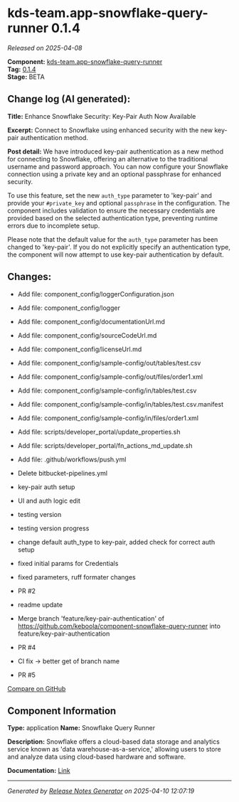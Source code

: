 #  kds-team.app-snowflake-query-runner 0.1.4

_Released on 2025-04-08_

**Component:** [kds-team.app-snowflake-query-runner](https://github.com/keboola/component-snowflake-query-runner)  
**Tag:** [0.1.4](https://github.com/keboola/component-snowflake-query-runner/releases/tag/0.1.4)  
**Stage:** BETA


## Change log (AI generated):
**Title:** Enhance Snowflake Security: Key-Pair Auth Now Available

**Excerpt:** Connect to Snowflake using enhanced security with the new key-pair authentication method.

**Post detail:**
We have introduced key-pair authentication as a new method for connecting to Snowflake, offering an alternative to the traditional username and password approach. You can now configure your Snowflake connection using a private key and an optional passphrase for enhanced security.

To use this feature, set the new `auth_type` parameter to 'key-pair' and provide your `#private_key` and optional `passphrase` in the configuration. The component includes validation to ensure the necessary credentials are provided based on the selected authentication type, preventing runtime errors due to incomplete setup.

Please note that the default value for the `auth_type` parameter has been changed to 'key-pair'. If you do not explicitly specify an authentication type, the component will now attempt to use key-pair authentication by default.



## Changes:



- Add file: component_config/loggerConfiguration.json 




- Add file: component_config/logger 




- Add file: component_config/documentationUrl.md 




- Add file: component_config/sourceCodeUrl.md 




- Add file: component_config/licenseUrl.md 




- Add file: component_config/sample-config/out/tables/test.csv 




- Add file: component_config/sample-config/out/files/order1.xml 




- Add file: component_config/sample-config/in/tables/test.csv 




- Add file: component_config/sample-config/in/tables/test.csv.manifest 




- Add file: component_config/sample-config/in/files/order1.xml 




- Add file: scripts/developer_portal/update_properties.sh 




- Add file: scripts/developer_portal/fn_actions_md_update.sh 




- Add file: .github/workflows/push.yml 




- Delete bitbucket-pipelines.yml 








- key-pair auth setup 




- UI and auth logic edit 




- testing version 




- testing version progress 




- change default auth_type to key-pair, added check for correct auth setup 




- fixed initial params for Credentials 




- fixed parameters, ruff formater changes 




- PR #2 




- readme update 






- Merge branch 'feature/key-pair-authentication' of https://github.com/keboola/component-snowflake-query-runner into feature/key-pair-authentication 




- PR #4 




- CI fix -> better get of branch name 




- PR #5 



[Compare on GitHub](https://github.com/keboola/component-snowflake-query-runner/compare/0.1.3...0.1.4)



## Component Information
**Type:** application
**Name:** Snowflake Query Runner

**Description:** Snowflake offers a cloud-based data storage and analytics service known as 'data warehouse-as-a-service,' allowing users to store and analyze data using cloud-based hardware and software.


**Documentation:** [Link](https://github.com/keboola/component-snowflake-query-runner/blob/main/README.md)



---
_Generated by [Release Notes Generator](https://github.com/keboola/release-notes-generator)
on 2025-04-10 12:07:19_